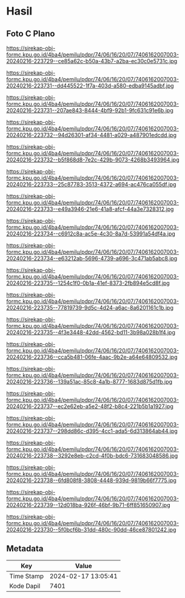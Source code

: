 # Hasil

## Foto C Plano

https://sirekap-obj-formc.kpu.go.id/4ba4/pemilu/pdpr/74/06/16/20/07/7406162007003-20240216-223729--ce85a62c-b50a-43b7-a2ba-ec30c0e5731c.jpg

https://sirekap-obj-formc.kpu.go.id/4ba4/pemilu/pdpr/74/06/16/20/07/7406162007003-20240216-223731--dd445522-1f7a-403d-a580-edba9145adbf.jpg

https://sirekap-obj-formc.kpu.go.id/4ba4/pemilu/pdpr/74/06/16/20/07/7406162007003-20240216-223731--207ae843-8444-4bf9-92b1-9fc631c91e6b.jpg

https://sirekap-obj-formc.kpu.go.id/4ba4/pemilu/pdpr/74/06/16/20/07/7406162007003-20240216-223732--94d26301-af34-4481-a029-a487901edcdd.jpg

https://sirekap-obj-formc.kpu.go.id/4ba4/pemilu/pdpr/74/06/16/20/07/7406162007003-20240216-223732--b5f868d8-7e2c-429b-9073-4268b3493964.jpg

https://sirekap-obj-formc.kpu.go.id/4ba4/pemilu/pdpr/74/06/16/20/07/7406162007003-20240216-223733--25c87783-3513-4372-a694-ac476ca055df.jpg

https://sirekap-obj-formc.kpu.go.id/4ba4/pemilu/pdpr/74/06/16/20/07/7406162007003-20240216-223733--e49a3946-21e6-41a8-afcf-44a3e7328312.jpg

https://sirekap-obj-formc.kpu.go.id/4ba4/pemilu/pdpr/74/06/16/20/07/7406162007003-20240216-223734--c6912c8a-ac5e-4c30-8a7d-53991a54df4a.jpg

https://sirekap-obj-formc.kpu.go.id/4ba4/pemilu/pdpr/74/06/16/20/07/7406162007003-20240216-223734--e63212ab-5696-4739-a696-3c471ab5abc8.jpg

https://sirekap-obj-formc.kpu.go.id/4ba4/pemilu/pdpr/74/06/16/20/07/7406162007003-20240216-223735--1254c1f0-0b1a-41ef-8373-2fb894e5cd8f.jpg

https://sirekap-obj-formc.kpu.go.id/4ba4/pemilu/pdpr/74/06/16/20/07/7406162007003-20240216-223735--77819739-9d5c-4d24-a6ac-8a6201161c1b.jpg

https://sirekap-obj-formc.kpu.go.id/4ba4/pemilu/pdpr/74/06/16/20/07/7406162007003-20240216-223735--4f3e3448-42dd-4562-bd11-3b98a028b1f4.jpg

https://sirekap-obj-formc.kpu.go.id/4ba4/pemilu/pdpr/74/06/16/20/07/7406162007003-20240216-223736--cca5b481-06fe-4aac-9b2e-a64e64809532.jpg

https://sirekap-obj-formc.kpu.go.id/4ba4/pemilu/pdpr/74/06/16/20/07/7406162007003-20240216-223736--139a51ac-85c8-4a1b-8777-1683d875d1fb.jpg

https://sirekap-obj-formc.kpu.go.id/4ba4/pemilu/pdpr/74/06/16/20/07/7406162007003-20240216-223737--ec2e62eb-a5e2-48f2-b8c4-221b5b1a1927.jpg

https://sirekap-obj-formc.kpu.go.id/4ba4/pemilu/pdpr/74/06/16/20/07/7406162007003-20240216-223737--298dd86c-d395-4cc1-ada5-6d313864ab44.jpg

https://sirekap-obj-formc.kpu.go.id/4ba4/pemilu/pdpr/74/06/16/20/07/7406162007003-20240216-223738--3292e8eb-c2cd-4f0b-bdc6-731683048586.jpg

https://sirekap-obj-formc.kpu.go.id/4ba4/pemilu/pdpr/74/06/16/20/07/7406162007003-20240216-223738--6fd808f8-3808-4448-939d-9819b66f7775.jpg

https://sirekap-obj-formc.kpu.go.id/4ba4/pemilu/pdpr/74/06/16/20/07/7406162007003-20240216-223739--12d018ba-926f-46bf-9b71-6ff851650907.jpg

https://sirekap-obj-formc.kpu.go.id/4ba4/pemilu/pdpr/74/06/16/20/07/7406162007003-20240216-223730--5f0bcf6b-31dd-480c-90dd-46ce87801242.jpg


## Metadata

| Key        | Value               |
| ---------- | ------------------- |
| Time Stamp | 2024-02-17 13:05:41 |
| Kode Dapil | 7401                |



